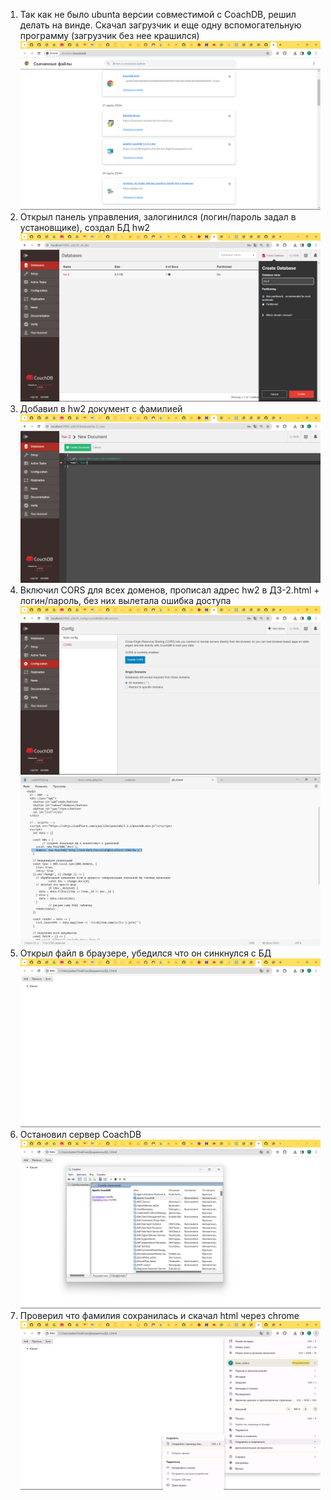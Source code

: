 1. Так как не было ubunta версии совместимой с CoachDB, решил делать на винде. Скачал загрузчик и еще одну вспомогательную программу (загрузчик без нее крашился)
![](/dbm_3_hw_screens/step1.png)
2. Открыл панель управления, залогинился (логин/пароль задал в установщике), создал БД hw2
![](/dbm_3_hw_screens/step2.png)
3. Добавил в hw2 документ с фамилией
![](/dbm_3_hw_screens/step3.png)
4. Включил CORS для всех доменов, прописал адрес hw2 в ДЗ-2.html + логин/пароль, без них вылетала ошибка доступа
![](/dbm_3_hw_screens/step4.png)
![](/dbm_3_hw_screens/step5.png)
5. Открыл файл в браузере, убедился что он синкнулся с БД
![](/dbm_3_hw_screens/step6.png)
6. Остановил сервер CoachDB
![](/dbm_3_hw_screens/step7.png)
7. Проверил что фамилия сохранилась и скачал html через chrome
![](/dbm_3_hw_screens/step8.png)
